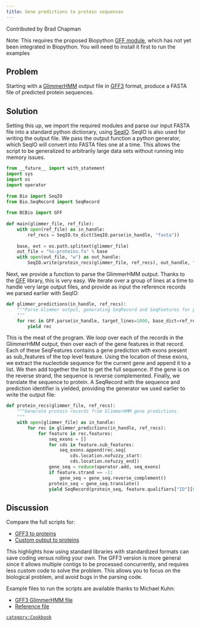 ```yaml
---
title: Gene predictions to protein sequences
---
```


Contributed by Brad Chapman

Note: This requires the proposed Biopython [GFF
module](http://github.com/chapmanb/bcbb/tree/master/gff/), which has not
yet been integrated in Biopython. You will need to install it first to
run the examples

Problem
-------

Starting with a
[GlimmerHMM](http://www.cbcb.umd.edu/software/GlimmerHMM/) output file
in [GFF3](http://www.sequenceontology.org/gff3.shtml) format, produce a
FASTA file of predicted protein sequences.

Solution
--------

Setting this up, we import the required modules and parse our input
FASTA file into a standard python dictionary, using
[SeqIO](http://www.biopython.org/wiki/SeqIO). SeqIO is also used for
writing the output file. We pass the output function a python generator,
which SeqIO will convert into FASTA files one at a time. This allows the
script to be generalized to arbitrarily large data sets without running
into memory issues.

``` Python
from __future__ import with_statement
import sys
import os
import operator
 
from Bio import SeqIO
from Bio.SeqRecord import SeqRecord
 
from BCBio import GFF
 
def main(glimmer_file, ref_file):
    with open(ref_file) as in_handle:
        ref_recs = SeqIO.to_dict(SeqIO.parse(in_handle, "fasta"))
 
    base, ext = os.path.splitext(glimmer_file)
    out_file = "%s-proteins.fa" % base
    with open(out_file, "w") as out_handle:
        SeqIO.write(protein_recs(glimmer_file, ref_recs), out_handle, "fasta")
```

Next, we provide a function to parse the GlimmerHMM output. Thanks to
the [GFF](http://www.biopython.org/wiki/GFF_Parsing) library, this is
very easy. We iterate over a group of lines at a time to handle very
large output files, and provide as input the reference records we parsed
earlier with SeqIO:

``` Python
def glimmer_predictions(in_handle, ref_recs):
    """Parse Glimmer output, generating SeqRecord and SeqFeatures for predictions
    """
    for rec in GFF.parse(in_handle, target_lines=1000, base_dict=ref_recs):
        yield rec
```

This is the meat of the program. We loop over each of the records in the
GlimmerHMM output, then over each of the gene features in that record.
Each of these SeqFeatures contains a gene prediction with exons present
as sub\_features of the top level feature. Using the location of these
exons, we extract the nucleotide sequence for the current gene and
append it to a list. We then add together the list to get the full
sequence. If the gene is on the reverse strand, the sequence is reverse
complemented. Finally, we translate the sequence to protein. A SeqRecord
with the sequence and prediction identifier is yielded, providing the
generator we used earlier to write the output file:

``` Python
def protein_recs(glimmer_file, ref_recs):
    """Generate protein records from GlimmerHMM gene predictions.
    """
    with open(glimmer_file) as in_handle:
        for rec in glimmer_predictions(in_handle, ref_recs):
            for feature in rec.features:
                seq_exons = []
                for cds in feature.sub_features:
                    seq_exons.append(rec.seq[
                        cds.location.nofuzzy_start:
                        cds.location.nofuzzy_end])
                gene_seq = reduce(operator.add, seq_exons)
                if feature.strand == -1:
                    gene_seq = gene_seq.reverse_complement()
                protein_seq = gene_seq.translate()
                yield SeqRecord(protein_seq, feature.qualifiers["ID"][0], "", "")
```

Discussion
----------

Compare the full scripts for:

-   [GFF3 to
    proteins](http://github.com/chapmanb/bcbb/blob/master/biopython/glimmergff_to_proteins.py)
-   [Custom output to
    proteins](http://github.com/chapmanb/bcbb/blob/master/biopython/glimmer_to_proteins.py)

This highlights how using standard libraries with standardized formats
can save coding versus rolling your own. The GFF3 version is more
general since it allows multiple contigs to be processed concurrently,
and requires less custom code to solve the problem. This allows you to
focus on the biological problem, and avoid bugs in the parsing code.

Example files to run the scripts are available thanks to Michael Kuhn:

-   [GFF3 GlimmerHMM
    file](http://github.com/chapmanb/bcbb/blob/master/biopython/glimmer.gff)
-   [Reference
    file](http://github.com/chapmanb/bcbb/blob/master/biopython/ref.fa)

[`category:Cookbook`](category:Cookbook "wikilink")
